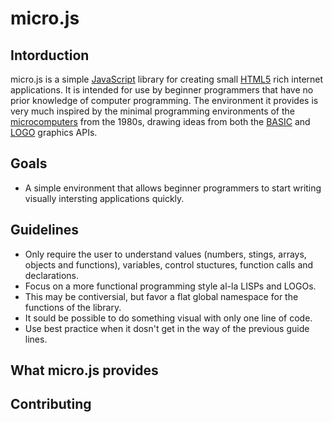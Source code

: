 micro.js
========

Intorduction
------------
micro.js is a simple 
[JavaScript](http://en.wikipedia.org/wiki/JavaScript) library for 
creating small [HTML5](http://en.wikipedia.org/wiki/Html5) rich internet 
applications.  It is intended for use by beginner programmers that have 
no prior knowledge of computer programming.  The environment it provides 
is very much inspired by the minimal programming environments of the 
[microcomputers](http://en.wikipedia.org/wiki/Amstrad_CPC) from the 
1980s, drawing ideas from both the 
[BASIC](http://en.wikipedia.org/wiki/Locomotive_BASIC) and 
[LOGO](http://en.wikipedia.org/wiki/Logo_%28programming_language%29) 
graphics APIs.


Goals
-----
 *  A simple environment that allows beginner programmers to start 
    writing visually intersting applications quickly.
 

Guidelines
----------
 *  Only require the user to understand values (numbers, stings, 
    arrays, objects and functions), variables, control stuctures, 
    function calls and declarations.
 *  Focus on a more functional programming style al-la LISPs and LOGOs.
 *  This may be contiversial, but favor a flat global namespace for the
    functions of the library.
 *  It sould be possible to do something visual with only one line of 
    code.
 *  Use best practice when it dosn't get in the way of the previous 
    guide lines.


What micro.js provides
----------------------


Contributing
------------
